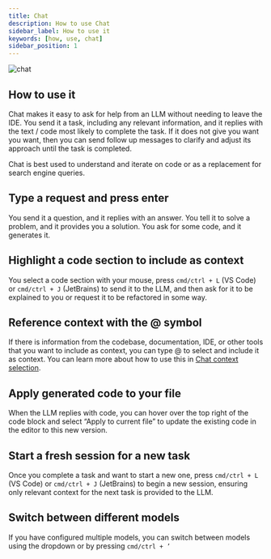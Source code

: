 ```yaml
---
title: Chat
description: How to use Chat
sidebar_label: How to use it
keywords: [how, use, chat]
sidebar_position: 1
---
```


![chat](/img/chat.gif)

## How to use it

Chat makes it easy to ask for help from an LLM without needing to leave the IDE. You send it a task, including any relevant information, and it replies with the text / code most likely to complete the task. If it does not give you want you want, then you can send follow up messages to clarify and adjust its approach until the task is completed.

Chat is best used to understand and iterate on code or as a replacement for search engine queries.

## Type a request and press enter

You send it a question, and it replies with an answer. You tell it to solve a problem, and it provides you a solution. You ask for some code, and it generates it.

## Highlight a code section to include as context

You select a code section with your mouse, press `cmd/ctrl + L` (VS Code) or `cmd/ctrl + J` (JetBrains) to send it to the LLM, and then ask for it to be explained to you or request it to be refactored in some way.

## Reference context with the @ symbol

If there is information from the codebase, documentation, IDE, or other tools that you want to include as context, you can type @ to select and include it as context. You can learn more about how to use this in [Chat context selection](context-selection.md).

## Apply generated code to your file

When the LLM replies with code, you can hover over the top right of the code block and select “Apply to current file” to update the existing code in the editor to this new version.

## Start a fresh session for a new task

Once you complete a task and want to start a new one, press `cmd/ctrl + L` (VS Code) or `cmd/ctrl + J` (JetBrains) to begin a new session, ensuring only relevant context for the next task is provided to the LLM.

## Switch between different models

If you have configured multiple models, you can switch between models using the dropdown or by pressing `cmd/ctrl + ’`